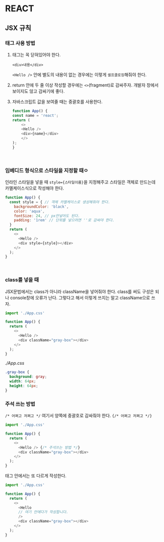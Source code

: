 # REACT

## JSX 규칙

### 태그 사용 방법

1. 태그는 꼭 닫혀있어야 한다.

    `<div>내용</div>`

    `<Hello />` 안에 별도의 내용이 없는 경우에는 이렇게 `셀프클로징`해줘야 한다.

2. return 안에 두 줄 이상 작성할 경우에는 `<>`(fragment)로 감싸주자. 개발자 창에서 보이지도 않고 감싸기에 좋다.

3. 자바스크립트 값을 보여줄 때는 중괄호를 사용한다.

    ```js
    function App() {
    const name = 'react';
    return (
        <>
        <Hello />
        <div>{name}</div>
        </>
    );
    }
    ```

<br>

### 임베디드 형식으로 스타일을 지정할 때ㅇ
인라인 스타일을 넣을 때 `style={스타일이름}`을 지정해주고 스타일은 객체로 만드는데 카멜케이스식으로 작성해야 한다.
```js
function App() {
  const style = { // 객체 카멜케이스로 생성해줘야 한다.
    backgroundColor: 'black',
    color: 'aqua',
    fontSize: 24, // px안넣어도 된다.
    padding: '1rem' // 단위를 넣으려면 ''로 감싸야 한다.
  }
  return (
    <>
      <Hello />
      <div style={style}></div>
    </>
  );
}
```

<br>

### class를 넣을 때
JSX문법에서는 class가 아니라 className을 넣어줘야 한다.
class를 써도 구성은 되나 console창에 오류가 난다. 그렇다고 해서 이렇게 쓰지는 말고
className으로 쓰자.

```js
import './App.css'

function App() {
  return (
    <>
      <Hello />
      <div className="gray-box"></div>
    </>
  );
}
```

*./App.css*
```css
.gray-box {
  background: gray;
  width: 64px;
  height: 64px;
}
```

### 주석 쓰는 방법
`/* 어쩌고 저쩌고 */` 여기서 양쪽에 중괄호로 감싸줘야 한다.
`{/* 어쩌고 저쩌고 */}`
```js
import './App.css'

function App() {
  return (
    <>
      <Hello /> {/* 주석쓰는 방법 */}
      <div className="gray-box"></div>
    </>
  );
}
```

태그 안에서는 또 다르게 작성한다.
```js
import './App.css'

function App() {
  return (
    <>
      <Hello 
      // 여기 안에다가 작성합니다.
      /> 
      <div className="gray-box"></div>
    </>
  );
}
```